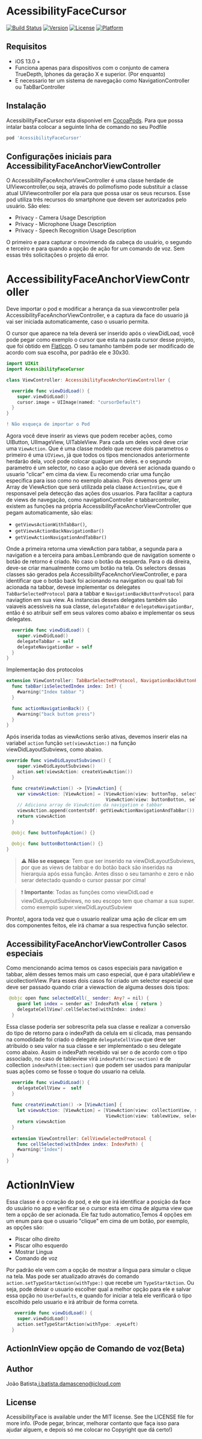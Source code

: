 # AcessibilityFaceCursor

[![Build Status](https://travis-ci.org/JBatista1/AcessibilityFaceCursor.svg?branch=main)](https://travis-ci.org/JBatista1/AcessibilityFaceCursor)
[![Version](https://img.shields.io/cocoapods/v/AcessibilityFaceCursor.svg?style=flat)](https://cocoapods.org/pods/AcessibilityFaceCursor)
[![License](https://img.shields.io/cocoapods/l/AcessibilityFaceCursor.svg?style=flat)](https://cocoapods.org/pods/AcessibilityFaceCurtor)
[![Platform](https://img.shields.io/cocoapods/p/AcessibilityFaceCursor.svg?style=flat)](https://cocoapods.org/pods/AcessibilityFaceCursor)

## Requisitos

- iOS 13.0 +
- Funciona apenas para dispositivos com o conjunto de camera TrueDepth, Iphones da geração X e superior. (Por enquanto)
- E necessario ter um sistema de navegação como NavigationController ou TabBarController


## Instalação

AcessibilityFaceCursor esta disponível em [CocoaPods](https://cocoapods.org). Para que possa intalar basta colocar a seguinte linha de comando no seu Podfile

```ruby
pod 'AcessibilityFaceCursor'
```

## Configurações iniciais para AccessibilityFaceAnchorViewController

O AccessibilityFaceAnchorViewController é uma classe herdade de UIViewcontroller,ou seja, através do polimofismo pode substituir a classe atual UIViewcontroller por ela para que possa usar os seus recursos. 
Esse pod utiliza três recursos do smartphone que devem ser autorizados pelo usuário. São eles:

- Privacy - Camera Usage Description
- Privacy - Microphone Usage Description
- Privacy - Speech Recognition Usage Description

O primeiro e para capturar o movimendo da cabeça do usuário, o segundo e terceiro e para quando a opção de ação for um comando de voz. Sem essas três solicitações o projeto dá error. 

# AccessibilityFaceAnchorViewController

Deve importar o pod e modificar a herança da sua viewcontroller pela AccessibilityFaceAnchorViewController, e a captura da face do usuario já vai ser iniciada automaticamente, caso o usuario permita. 

O cursor que aparece na tela deverá ser inserido após o viewDidLoad, você pode pegar como exemplo o cursor que esta na pasta cursor desse projeto, que foi obtido em [FlatIcon](https://www.flaticon.com/). O seu tamanho também pode ser modificado de acordo com sua escolha, por padrão ele e 30x30.

```swift
import UIKit
import AcessibilityFaceCursor

class ViewController: AccessibilityFaceAnchorViewController {

  override func viewDidLoad() {
    super.viewDidLoad()
    cursor.image = UIImage(named: "cursorDefault")
  }
}

```
```diff
! Não esqueça de importar o Pod
```
Agora você deve inserir as views que podem receber ações, como UIButton, UIImageView, UITableView. Para cada um deles você deve criar uma `ViewAction`. Que é uma classe modelo que receve dois parametros o primeiro é uma `UIViews`, já que todos os tipos mencionados anteriormente herdarão dela, você pode colocar qualquer um deles. e o segundo parametro é um selector, no caso a ação que deverá ser acionada quando o usuario "clicar" em cima da view. Eu recomendo criar uma função especifica para isso como no exemplo abaixo. Pois devemos gerar um Array de ViewAction que será utilizada pela claase `ActionInView`, que é responsavel pela detecção das ações dos usuarios. Para facilitar a captura de views de navegação, como navigationController e tabbarcontroller, existem as funções na própria AccessibilityFaceAnchorViewController que pegam automaticamente, são elas: 

- `getViewsActionWithTabBar()`,
- `getViewsActionBackNavigationBar()`
- `getViewActionNavigationAndTabBar()` 

Onde a primeira retorna uma viewAction para tabbar, a segunda para a navigation e a terceira para ambas.Lembrando que de navigation somente o botão de retorno é criado. No caso o botão da esquerda. Para o dá direira, deve-se criar manualmente como um botão na tela. Os selectors dessas classes sáo gerados pela AccessibilityFaceAnchorViewController, e para identificar que o botão back foi acionando na navigation ou qual tab foi acionada na tabbar, devese implementar os delegates `TabBarSelectedProtocol` para a tabbar e `NavigationBackButtonProtocol` para naviagtion em sua view. As instancias desses delegates também são vaiaveis acessiveis na sua classe, `delegateTabBar` e `delegateNavigationBar`, então é so atribuir self em seus valores como abaixo e implementar os seus delegates.

```swift
  override func viewDidLoad() {
    super.viewDidLoad()
    delegateTabBar = self
    delegateNavigationBar = self
  }
}
```
Implementação dos protocolos 

```swift
extension ViewController: TabBarSelectedProtocol, NavigationBackButtonProtocol {
  func tabBar(isSelectedIndex index: Int) {
    #warning("Index tabbar ")
  }

  func actionNavigationBack() {
    #warning("back buttom press")
  }
}
```
Após inserida todas as viewActions serão ativas, devemos inserir elas na variabel `action` função `set(viewsAction:)` na função viewDidLayoutSubviews, como abaixo.

```swift
override func viewDidLayoutSubviews() {
    super.viewDidLayoutSubviews()
    action.set(viewsAction: createViewAction())
  }

  func createViewAction() -> [ViewAction] {
    var viewsAction: [ViewAction] = [ViewAction(view: buttonTop, selector: #selector(buttonTopAction)),
                                     ViewAction(view: buttonBotton, selector: #selector(buttonBottonAction))]
    // Adiciona array de ViewAction da navigation e tabbar                                
    viewsAction.append(contentsOf: getViewActionNavigationAndTabBar())
    return viewsAction
  }

  @objc func buttonTopAction() {}

  @objc func buttonBottonAction() {}
}
```

> :warning: **Não se esqueça**: Tem que ser inserido na viewDidLayoutSubviews, por que as views de tabbar e do botão back são inseridas na hierarquia após essa função. Antes disso o seu tamanho e zero e não serar detectado quando o cursor passar por cima!
> 

> :exclamation: **Importante**: Todas as funções como viewDidLoad e viewDidLayoutSubviews, no seu escopo tem que chamar a sua super. como exemplo super.viewDidLayoutSubview
> 

Pronto!, agora toda vez que o usuario realizar uma ação de clicar em um dos componentes feitos, ele irá chamar a sua respectiva função selector.


## AccessibilityFaceAnchorViewController Casos especiais

Como mencionando acima temos os casos especiais para navigation e tabbar, além desses temos mais um caso especial, que é para uitableView e uicollectionView. Para esses dois casos foi criado um selector especial que deve ser passado quando criar a viewaction de alguma desses dois tipos:

```swift
 @objc open func selectedCell(_ sender: Any? = nil) {
    guard let index = sender as? IndexPath else { return }
    delegateCellView?.cellSelected(withIndex: index)
  }
```
Essa classe poderia ser sobrescrita pela sua classe e realizar a conversão do tipo de retorno para o indexPath da celula em si clicada, mas pensando na comodidade foi criado o delegate `delegateCellView` que deve ser atribuido o seu valor na sua classe e ser implementado o seu delegate como abaixo. Assim o indexPath recebido vai ser o de acordo com o tipo associado, no caso de tableview virá `indexPath(row:section)` e de collection `indexPath(item:section)` que podem ser usados para manipular suas ações como se fosse o toque do usuario na celula.

```swift
  override func viewDidLoad() {
    delegateCellView =  self
  }
  
  func createViewAction() -> [ViewAction] {
    let viewsAction: [ViewAction] = [ViewAction(view: collectionView, selector: #selector(selectedCell(_:)))),
                                     ViewAction(view: tablewView, selector: #selector(selectedCell(_:))),]
    return viewsAction
  }
  
  extension ViewController: CellViewSelectedProtocol {
    func cellSelected(withIndex index: IndexPath) {
    #warning("Index")
  }
}
```
# ActionInView

Essa classe é o coração do pod, e ele que irá identificar a posição da face do usuário no app e verificar se o cursor esta em cima de alguma view que tem a opção de ser acionada. Ele faz tudo automatico,Temos 4 opções em um enum para que o usuario "clique" em cima de um botão, por exemplo, as opções são:
- Piscar olho direito
- Piscar olho esquerdo
- Mostrar Lingua
- Comando de voz

Por padrão ele vem com a opção de mostrar a lingua para simular o clique na tela. Mas pode ser atualizado através do comando `action.setTypeStartAction(withType:)` que recebe um `TypeStartAction`. Ou seja, pode deixar o usuario escolher qual a melhor opção para ele e salvar essa opção no `UserDefaults`, e quando for iniciar a tela ele verificará o tipo escolhido pelo usuario e irá atribuir de forma correta.

```swift
   override func viewDidLoad() {
    super.viewDidLoad()
    action.setTypeStartAction(withType: .eyeLeft)
  }
```

## ActionInView opção de Comando de voz(Beta)



## Author

João Batista,j.batista.damasceno@icloud.com


## License

AcessibilityFace is available under the MIT license. See the LICENSE file for more info.
(Pode pegar, brincar, melhorar contanto que faça isso para ajudar alguem, e depois só me colocar no Copyright que dá certo!)
